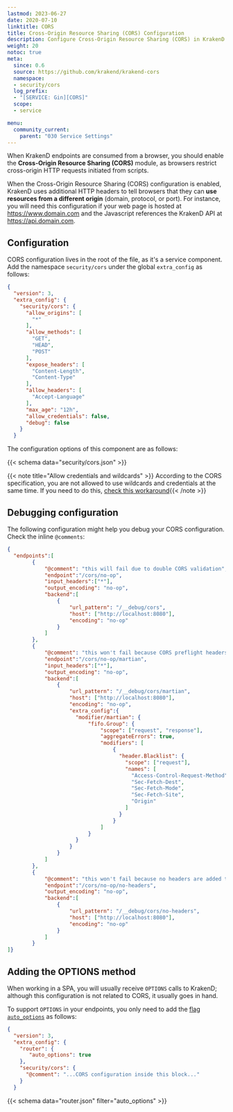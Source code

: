 ```yaml
---
lastmod: 2023-06-27
date: 2020-07-10
linktitle: CORS
title: Cross-Origin Resource Sharing (CORS) Configuration
description: Configure Cross-Origin Resource Sharing (CORS) in KrakenD API Gateway to enable secure communication between different domains and APIs.
weight: 20
notoc: true
meta:
  since: 0.6
  source: https://github.com/krakend/krakend-cors
  namespace:
  - security/cors
  log_prefix:
  - "[SERVICE: Gin][CORS]"
  scope:
  - service

menu:
  community_current:
    parent: "030 Service Settings"
---
```

When KrakenD endpoints are consumed from a browser, you should enable the **Cross-Origin Resource Sharing (CORS)** module, as browsers restrict cross-origin HTTP requests initiated from scripts.

When the Cross-Origin Resource Sharing (CORS) configuration is enabled, KrakenD uses additional HTTP headers to tell browsers that they can **use resources from a different origin** (domain, protocol, or port). For instance, you will need this configuration if your web page is hosted at https://www.domain.com and the Javascript references the KrakenD API at https://api.domain.com.

## Configuration
CORS configuration lives in the root of the file, as it's a service component. Add the namespace `security/cors` under the global `extra_config` as follows:

```json
{
  "version": 3,
  "extra_config": {
    "security/cors": {
      "allow_origins": [
        "*"
      ],
      "allow_methods": [
        "GET",
        "HEAD",
        "POST"
      ],
      "expose_headers": [
        "Content-Length",
        "Content-Type"
      ],
      "allow_headers": [
        "Accept-Language"
      ],
      "max_age": "12h",
      "allow_credentials": false,
      "debug": false
    }
  }
```
The configuration options of this component are as follows:

{{< schema data="security/cors.json" >}}

{{< note title="Allow credentials and wildcards" >}}
According to the CORS specification, you are not allowed to use wildcards and credentials at the same time. If you need to do this, [check this workaround](https://github.com/krakend/krakend-cors/issues/9){{< /note >}}

## Debugging configuration
The following configuration might help you debug your CORS configuration. Check the inline `@comments`:

```json
{
  "endpoints":[
        {
            "@comment": "this will fail due to double CORS validation",
            "endpoint":"/cors/no-op",
            "input_headers":["*"],
            "output_encoding": "no-op",
            "backend":[
                {
                    "url_pattern": "/__debug/cors",
                    "host": ["http://localhost:8080"],
                    "encoding": "no-op"
                }
            ]
        },
        {
            "@comment": "this won't fail because CORS preflight headers are removed from the request to the backend",
            "endpoint":"/cors/no-op/martian",
            "input_headers":["*"],
            "output_encoding": "no-op",
            "backend":[
                {
                    "url_pattern": "/__debug/cors/martian",
                    "host": ["http://localhost:8080"],
                    "encoding": "no-op",
                    "extra_config":{
                      "modifier/martian": {
                          "fifo.Group": {
                              "scope": ["request", "response"],
                              "aggregateErrors": true,
                              "modifiers": [
                                  {
                                    "header.Blacklist": {
                                      "scope": ["request"],
                                      "names": [
                                        "Access-Control-Request-Method",
                                        "Sec-Fetch-Dest",
                                        "Sec-Fetch-Mode",
                                        "Sec-Fetch-Site",
                                        "Origin"
                                      ]
                                    }
                                  }
                              ]
                          }
                      }
                    }
                }
            ]
        },
        {
            "@comment": "this won't fail because no headers are added to the request to the backend",
            "endpoint":"/cors/no-op/no-headers",
            "output_encoding": "no-op",
            "backend":[
                {
                    "url_pattern": "/__debug/cors/no-headers",
                    "host": ["http://localhost:8080"],
                    "encoding": "no-op"
                }
            ]
        }
]}
```

## Adding the OPTIONS method
When working in a SPA, you will usually receive `OPTIONS` calls to KrakenD; although this configuration is not related to CORS, it usually goes in hand.

To support `OPTIONS` in your endpoints, you only need to add the [flag `auto_options`](/docs/service-settings/router-options/#auto_options) as follows:

```json
{
  "version": 3,
  "extra_config": {
    "router": {
       "auto_options": true
    },
    "security/cors": {
      "@comment": "...CORS configuration inside this block..."
    }
  }
```
{{< schema data="router.json" filter="auto_options" >}}

